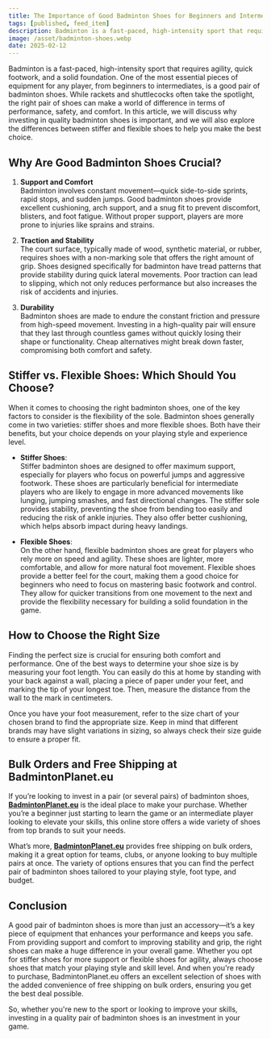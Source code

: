 ```yaml
---
title: The Importance of Good Badminton Shoes for Beginners and Intermediate Players
tags: [published, feed_item]
description: Badminton is a fast-paced, high-intensity sport that requires agility, quick footwork, and a solid foundation. One of the most essential pieces of equipment for any player, from beginners to intermediates, is a good pair of badminton shoes. While rackets and shuttlecocks often take the spotlight, the right pair of shoes can make a world of difference in terms of performance, safety, and comfort. In this article, we will discuss why investing in quality badminton shoes is important, and we will also explore the differences between stiffer and flexible shoes to help you make the best choice.
image: /asset/badminton-shoes.webp
date: 2025-02-12
---
```


Badminton is a fast-paced, high-intensity sport that requires agility, quick footwork, and a solid foundation. One of the most essential pieces of equipment for any player, from beginners to intermediates, is a good pair of badminton shoes. While rackets and shuttlecocks often take the spotlight, the right pair of shoes can make a world of difference in terms of performance, safety, and comfort. In this article, we will discuss why investing in quality badminton shoes is important, and we will also explore the differences between stiffer and flexible shoes to help you make the best choice.

## Why Are Good Badminton Shoes Crucial?

1. **Support and Comfort**  
Badminton involves constant movement—quick side-to-side sprints, rapid stops, and sudden jumps. Good badminton shoes provide excellent cushioning, arch support, and a snug fit to prevent discomfort, blisters, and foot fatigue. Without proper support, players are more prone to injuries like sprains and strains.

2. **Traction and Stability**  
The court surface, typically made of wood, synthetic material, or rubber, requires shoes with a non-marking sole that offers the right amount of grip. Shoes designed specifically for badminton have tread patterns that provide stability during quick lateral movements. Poor traction can lead to slipping, which not only reduces performance but also increases the risk of accidents and injuries.

3. **Durability**  
Badminton shoes are made to endure the constant friction and pressure from high-speed movement. Investing in a high-quality pair will ensure that they last through countless games without quickly losing their shape or functionality. Cheap alternatives might break down faster, compromising both comfort and safety.

## Stiffer vs. Flexible Shoes: Which Should You Choose?

When it comes to choosing the right badminton shoes, one of the key factors to consider is the flexibility of the sole. Badminton shoes generally come in two varieties: stiffer shoes and more flexible shoes. Both have their benefits, but your choice depends on your playing style and experience level.

- **Stiffer Shoes**:  
  Stiffer badminton shoes are designed to offer maximum support, especially for players who focus on powerful jumps and aggressive footwork. These shoes are particularly beneficial for intermediate players who are likely to engage in more advanced movements like lunging, jumping smashes, and fast directional changes. The stiffer sole provides stability, preventing the shoe from bending too easily and reducing the risk of ankle injuries. They also offer better cushioning, which helps absorb impact during heavy landings.

- **Flexible Shoes**:  
  On the other hand, flexible badminton shoes are great for players who rely more on speed and agility. These shoes are lighter, more comfortable, and allow for more natural foot movement. Flexible shoes provide a better feel for the court, making them a good choice for beginners who need to focus on mastering basic footwork and control. They allow for quicker transitions from one movement to the next and provide the flexibility necessary for building a solid foundation in the game.

## How to Choose the Right Size

Finding the perfect size is crucial for ensuring both comfort and performance. One of the best ways to determine your shoe size is by measuring your foot length. You can easily do this at home by standing with your back against a wall, placing a piece of paper under your feet, and marking the tip of your longest toe. Then, measure the distance from the wall to the mark in centimeters.

Once you have your foot measurement, refer to the size chart of your chosen brand to find the appropriate size. Keep in mind that different brands may have slight variations in sizing, so always check their size guide to ensure a proper fit.

## Bulk Orders and Free Shipping at BadmintonPlanet.eu

If you’re looking to invest in a pair (or several pairs) of badminton shoes, [**BadmintonPlanet.eu**](https://badmintonplanet.eu) is the ideal place to make your purchase. Whether you’re a beginner just starting to learn the game or an intermediate player looking to elevate your skills, this online store offers a wide variety of shoes from top brands to suit your needs. 

What’s more, [**BadmintonPlanet.eu**](https://badmintonplanet.eu) provides free shipping on bulk orders, making it a great option for teams, clubs, or anyone looking to buy multiple pairs at once. The variety of options ensures that you can find the perfect pair of badminton shoes tailored to your playing style, foot type, and budget.

## Conclusion

A good pair of badminton shoes is more than just an accessory—it’s a key piece of equipment that enhances your performance and keeps you safe. From providing support and comfort to improving stability and grip, the right shoes can make a huge difference in your overall game. Whether you opt for stiffer shoes for more support or flexible shoes for agility, always choose shoes that match your playing style and skill level. And when you're ready to purchase, BadmintonPlanet.eu offers an excellent selection of shoes with the added convenience of free shipping on bulk orders, ensuring you get the best deal possible.

So, whether you're new to the sport or looking to improve your skills, investing in a quality pair of badminton shoes is an investment in your game.
